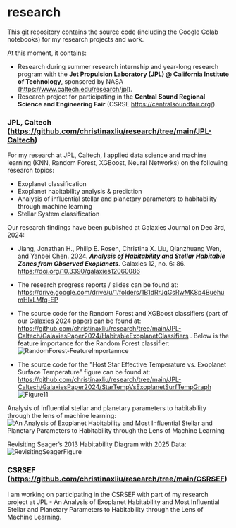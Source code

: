 # research
This git repository contains the source code (including the Google Colab notebooks) for my research projects and work.

At this moment, it contains:
- Research during summer research internship and year-long research program with the **Jet Propulsion Laboratory (JPL) @ California Institute of Technology**, sponsored by NASA (https://www.caltech.edu/research/jpl).
- Research project for participating in the **Central Sound Regional Science and Engineering Fair** (CSRSE https://centralsoundfair.org/).

### JPL, Caltech (https://github.com/christinaxliu/research/tree/main/JPL-Caltech)
For my research at JPL, Caltech, I applied data science and machine learning (KNN, Random Forest, XGBoost, Neural Networks) on the following research topics:
- Exoplanet classification
- Exoplanet habitability analysis & prediction
- Analysis of influential stellar and planetary parameters to habitability through machine learning
- Stellar System classification

Our research findings have been published at Galaxies Journal on Dec 3rd, 2024:
- Jiang, Jonathan H., Philip E. Rosen, Christina X. Liu, Qianzhuang Wen, and Yanbei Chen. 2024. ***Analysis of Habitability and Stellar Habitable Zones from Observed Exoplanets***. Galaxies 12, no. 6: 86. https://doi.org/10.3390/galaxies12060086
- The research progress reports / slides can be found at: https://drive.google.com/drive/u/1/folders/1B1dRrJqGsRwMK8p4BuehumHlxLMfq-EP
- The source code for the Random Forest and XGBoost classifiers (part of our Galaxies 2024 paper) can be found at: https://github.com/christinaxliu/research/tree/main/JPL-Caltech/GalaxiesPaper2024/HabitableExoplanetClassifiers .
  Below is the feature importance for the Random Forest classifier:
  ![RandomForest-FeatureImportannce](https://github.com/user-attachments/assets/37c8027a-4bd4-496f-b0cc-4413129d086a)


- The source code for the "Host Star Effective Temperature vs. Exoplanet Surface Temperature" figure can be found at: https://github.com/christinaxliu/research/tree/main/JPL-Caltech/GalaxiesPaper2024/StarTempVsExoplanetSurfTempGraph
  ![Figure11](https://github.com/user-attachments/assets/6d294515-3356-4d7a-84c5-326ff615c151)

Analysis of influential stellar and planetary parameters to habitability through the lens of machine learning:
![An Analysis of Exoplanet Habitability and Most Influential Stellar and Planetary Parameters to Habitability through the Lens of Machine Learning](https://github.com/user-attachments/assets/08958d8d-9c86-428a-be37-98eb4e864a2f)

Revisiting Seager’s 2013 Habitability Diagram with 2025 Data:
![RevisitingSeagerFigure](https://github.com/user-attachments/assets/1347ab46-2fb5-4140-814b-e8c392cc8879)

### CSRSEF (https://github.com/christinaxliu/research/tree/main/CSRSEF)
I am working on participating in the CSRSEF with part of my research project at JPL - An Analysis of Exoplanet Habitability and Most Influential Stellar and Planetary Parameters to Habitability through the Lens of Machine Learning.

